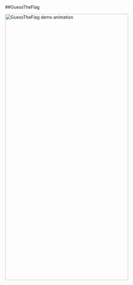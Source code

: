 ##GuessTheFlag

<img alt="GuessTheFlag demo animation" width="401" height="870" src="https://github.com/user-attachments/assets/1fd756ee-75b0-413e-8827-748cfac6f882" />
